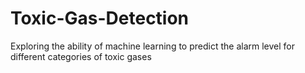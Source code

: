 # Toxic-Gas-Detection
Exploring the ability of machine learning to predict the alarm level for different categories of toxic gases
